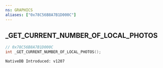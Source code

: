 ```yaml
---
ns: GRAPHICS
aliases: ["0x78C56B8A7B1D000C"]
---
```

## _GET_CURRENT_NUMBER_OF_LOCAL_PHOTOS

```c
// 0x78C56B8A7B1D000C
int _GET_CURRENT_NUMBER_OF_LOCAL_PHOTOS();
```

```
NativeDB Introduced: v1207
```

